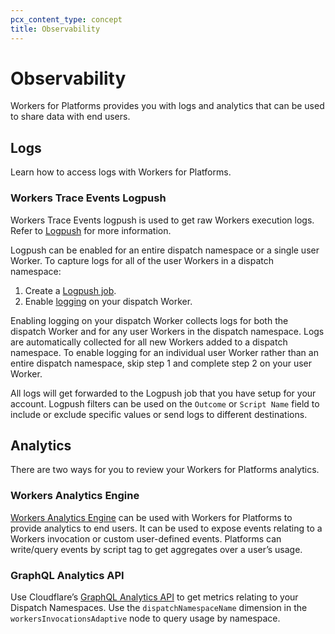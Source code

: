 ```yaml
---
pcx_content_type: concept
title: Observability
---
```


# Observability

Workers for Platforms provides you with logs and analytics that can be used to share data with end users.

## Logs

Learn how to access logs with Workers for Platforms.

### Workers Trace Events Logpush

Workers Trace Events logpush is used to get raw Workers execution logs. Refer to [Logpush](/workers/observability/logging/logpush/) for more information.

Logpush can be enabled for an entire dispatch namespace or a single user Worker. To capture logs for all of the user Workers in a dispatch namespace:

1. Create a [Logpush job](/workers/observability/logging/logpush/#create-a-logpush-job).
2. Enable [logging](/workers/observability/logging/logpush/#enable-logging-on-your-worker) on your dispatch Worker.

Enabling logging on your dispatch Worker collects logs for both the dispatch Worker and for any user Workers in the dispatch namespace. Logs are automatically collected for all new Workers added to a dispatch namespace. To enable logging for an individual user Worker rather than an entire dispatch namespace, skip step 1 and complete step 2 on your user Worker.

All logs will get forwarded to the Logpush job that you have setup for your account. Logpush filters can be used on the `Outcome` or `Script Name` field to include or exclude specific values or send logs to different destinations. 

## Analytics

There are two ways for you to review your Workers for Platforms analytics.

### Workers Analytics Engine

[Workers Analytics Engine](/analytics/analytics-engine/) can be used with Workers for Platforms to provide analytics to end users. It can be used to expose events relating to a Workers invocation or custom user-defined events. Platforms can write/query events by script tag to get aggregates over a user’s usage. 

### GraphQL Analytics API

Use Cloudflare’s [GraphQL Analytics API](/analytics/graphql-api) to get metrics relating to your Dispatch Namespaces. Use the `dispatchNamespaceName` dimension in the `workersInvocationsAdaptive` node to query usage by namespace.
